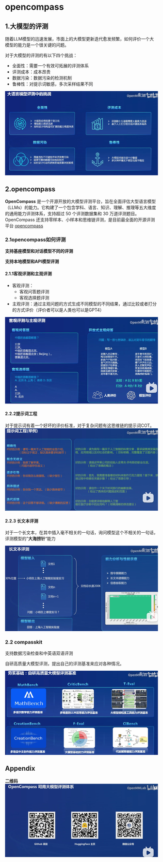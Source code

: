 # opencompass

## 1.大模型的评测

随着LLM模型的迅速发展，市面上的大模型更新迭代愈发频繁，如何评价一个大模型的能力是一个很关键的问题。

对于大模型的评测的有以下四个挑战：

- 全面性：需要一个有效可拓展的评测体系
- 评测成本：成本昂贵
- 数据污染：数据污染的检测机制
- 鲁棒性：对提示词敏感，多次采样结果不同

![image-20240420232725765](../Image/image-20240420232725765-1713691879994-1.png)

## 2.opencompass

 **OpenCompass** 是一个开源开放的大模型评测平台，旨在全面评估大型语言模型（LLMs）的能力。它构建了一个包含学科、语言、知识、理解、推理等五大维度的通用能力评测体系，支持超过 50 个评测数据集和 30 万道评测题目。OpenCompass 还支持零样本、小样本和思维链评测，是目前最全面的开源评测平台
[opencompass](https://opencompass.org.cn/)

### 2.1opencompass如何评测

**支持基座模型和对话模型不同的评测**

**支持本地模型和API模型评测**

#### 2.1.1客观评测和主观评测

- 客观评测：
  - 客观问答题评测
  - 客观选择题评测
- 主观评测：通过主观问题的方式生成不同模型的不同结果，通过比较或者打分的方式评价（评价者可以是人类也可以是GPT4）

![image-20240420233020564](../Image/image-20240420233020564-1713691879994-2.png)

#### 2.2.2提示词工程

对于提示词有着一个好坏的评价标准，对于复杂问题有这思维链的提示词COT。![image-20240420233033521](../Image/image-20240421170823017-1713691879994-3.png)

#### 2.2.3 长文本评测

对于一个长文本，在其中插入毫不相关的一句话，询问模型这个不相关的一句话，评测模型的”**大海捞针**“能力

![image-20240421171049467](../Image/image-20240421171049467-1713691879994-5.png)

### 2.2 compasskit

支持数据污染检查和中英语双语评测

自研高质量大模型评测，提出自己的评测基准来应对各种情况。

![image-20240420233902964](../Image/image-20240420233902964-1713691879994-4.png)

## **Appendix**

**二维码**![image-20240421171622132](../Image/image-20240421171622132-1713691879994-6.png)